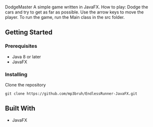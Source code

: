  DodgeMaster 
 A simple game written in JavaFX. 
 How to play: Dodge the cars and try to get as far as possible. Use the arrow keys to move the player. 
 To run the game, run the Main class in the src folder. 

 ## Getting Started 
 ### Prerequisites 
 * Java 8 or later 
 * JavaFX 
 ### Installing 
 Clone the repository 
 ``` 
 git clone https://github.com/mp3bruh/EndlessRunner-JavaFX.git
 ``` 
 ## Built With 
 * JavaFX 

